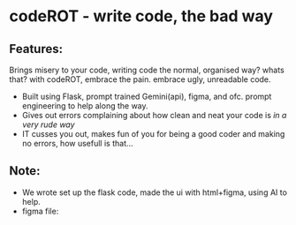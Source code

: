 # codeROT - write code, the bad way 
## Features: 
Brings misery to your code, writing code the normal, organised way? whats that?
with codeROT, embrace the pain. embrace ugly, unreadable code.

- Built using Flask, prompt trained Gemini(api), figma, and ofc. prompt engineering to help along the way.
- Gives out errors complaining about how clean and neat your code is *in a very rude way*
- IT cusses you out, makes fun of you for being a good coder and making no errors, how usefull is that...




## Note:
- We wrote set up the flask code, made the ui with html+figma, using AI to help.
- figma file: 





